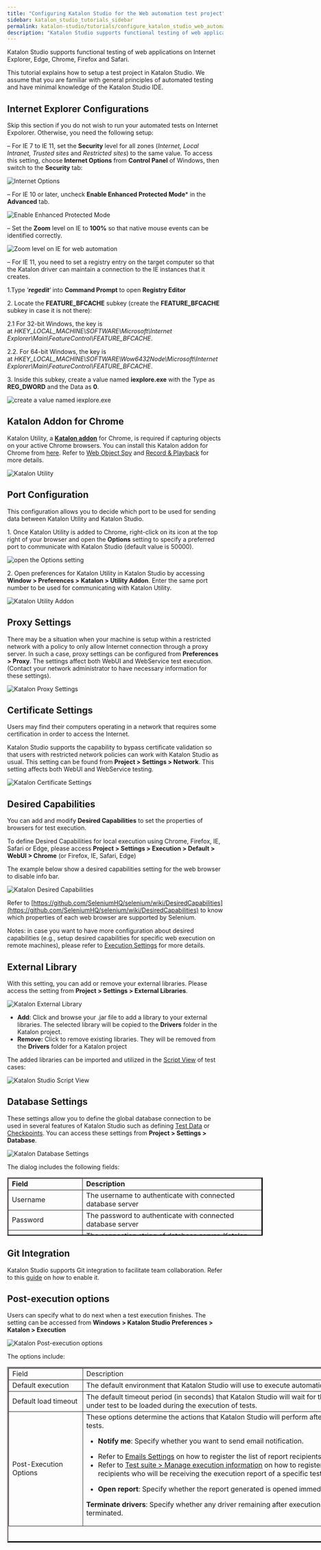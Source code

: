 ```yaml
---
title: "Configuring Katalon Studio for the Web automation test project"
sidebar: katalon_studio_tutorials_sidebar
permalink: katalon-studio/tutorials/configure_katalon_studio_web_automation_test_project.html
description: "Katalon Studio supports functional testing of web applications on many browsers. This tutorial explains how to setup a test project in Katalon Studio."
---
```

Katalon Studio supports functional testing of web applications on Internet Explorer, Edge, Chrome, Firefox and Safari.  
  
This tutorial explains how to setup a test project in Katalon Studio. We assume that you are familiar with general principles of automated testing and have minimal knowledge of the Katalon Studio IDE.

Internet Explorer Configurations
--------------------------------

Skip this section if you do not wish to run your automated tests on Internet Expolorer. Otherwise, you need the following setup:

– For IE 7 to IE 11, set the **Security** level for all zones (_Internet, Local Intranet, Trusted sites_ and _Restricted sites_) to the same value. To access this setting, choose **Internet Options** from **Control Panel** of Windows, then switch to the **Security** tab:

![Internet Options](../../images/katalon-studio/tutorials/configure_katalon_studio_web_automation_test_project/1.-Katalon-Security.png)

– For IE 10 or later, uncheck **Enable Enhanced Protected Mode*** in the **Advanced** tab.

![Enable Enhanced Protected Mode](../../images/katalon-studio/tutorials/configure_katalon_studio_web_automation_test_project/2.-Katalon-Security.png)

– Set the **Zoom** level on IE to **100%** so that native mouse events can be identified correctly.

![Zoom level on IE for web automation](../../images/katalon-studio/tutorials/configure_katalon_studio_web_automation_test_project/3.-Katalon-IE.png)

– For IE 11, you need to set a registry entry on the target computer so that the Katalon driver can maintain a connection to the IE instances that it creates.

1.Type ‘**_regedit_**‘ into **Command Prompt** to open **Registry Editor**

2\. Locate the **FEATURE_BFCACHE** subkey (create the **FEATURE_BFCACHE** subkey in case it is not there):

2.1 For 32-bit Windows, the key is at _HKEY\_LOCAL\_MACHINE\\SOFTWARE\\Microsoft\\Internet Explorer\\Main\\FeatureControl\\FEATURE_BFCACHE_.

2.2. For 64-bit Windows, the key is at _HKEY\_LOCAL\_MACHINE\\SOFTWARE\\Wow6432Node\\Microsoft\\Internet Explorer\\Main\\FeatureControl\\FEATURE_BFCACHE_.

3\. Inside this subkey, create a value named **iexplore.exe** with the Type as **REG_DWORD** and the Data as **0**.

![create a value named iexplore.exe](../../images/katalon-studio/tutorials/configure_katalon_studio_web_automation_test_project/4.-Katalon-Reg_Dword.png)

Katalon Addon for Chrome
------------------------

Katalon Utility, a [**Katalon addon**](https://chrome.google.com/webstore/detail/katalon-utility/ljdobmomdgdljniojadhoplhkpialdid) for Chrome, is required if capturing objects on your active Chrome browsers. You can install this Katalon addon for Chrome from [here](https://chrome.google.com/webstore/detail/katalon-utility/ljdobmomdgdljniojadhoplhkpialdid). Refer to [Web Object Spy](https://docs.katalon.com/x/5BZO) and [Record & Playback](https://docs.katalon.com/x/RwnR) for more details.

![Katalon Utility](../../images/katalon-studio/tutorials/configure_katalon_studio_web_automation_test_project/5.-Katalon-Addon.png)

Port Configuration
------------------

This configuration allows you to decide which port to be used for sending data between Katalon Utility and Katalon Studio.

1. Once Katalon Utility is added to Chrome, right-click on its icon at the top right of your browser and open the **Options** setting to specify a preferred port to communicate with Katalon Studio (default value is 50000).

![open the Options setting](../../images/katalon-studio/tutorials/configure_katalon_studio_web_automation_test_project/6.Katalon-Utility.png)

2\. Open preferences for Katalon Utility in Katalon Studio by accessing **Window > Preferences > Katalon > Utility Addon**. Enter the same port number to be used for communicating with Katalon Utility.

![Katalon Utility Addon](../../images/katalon-studio/tutorials/configure_katalon_studio_web_automation_test_project/7.-Katalon-Utility-Addon.png)

Proxy Settings
--------------

There may be a situation when your machine is setup within a restricted network with a policy to only allow Internet connection through a proxy server. In such a case, proxy settings can be configured from **Preferences > Proxy**. The settings affect both WebUI and WebService test execution. (Contact your network administrator to have necessary information for these settings).

![Katalon Proxy Settings](../../images/katalon-studio/tutorials/configure_katalon_studio_web_automation_test_project/8.-Katalon-Proxy-Settings.png)

Certificate Settings
--------------------

Users may find their computers operating in a network that requires some certification in order to access the Internet.

Katalon Studio supports the capability to bypass certificate validation so that users with restricted network policies can work with Katalon Studio as usual. This setting can be found from **Project > Settings > Network**. This setting affects both WebUI and WebService testing.

![Katalon Certificate Settings](../../images/katalon-studio/tutorials/configure_katalon_studio_web_automation_test_project/9.-Katalon-Certificate-settings.png)

Desired Capabilities
--------------------

You can add and modify **Desired Capabilities** to set the properties of browsers for test execution.

To define Desired Capabilities for local execution using Chrome, Firefox, IE, Safari or Edge, please access **Project > Settings > Execution > Default > WebUI > Chrome** (or Firefox, IE, Safari, Edge)

The example below show a desired capabilities setting for the web browser to disable info bar.

![Katalon Desired Capabilities](../../images/katalon-studio/tutorials/configure_katalon_studio_web_automation_test_project/10.-Katalon-Desired-Capabilities.png)

Refer to [https://github.com/SeleniumHQ/selenium/wiki/DesiredCapabilities](https://github.com/SeleniumHQ/selenium/wiki/DesiredCapabilities) to know which properties of each web browser are supported by Selenium.

Notes: in case you want to have more configuration about desired capabilities (e.g., setup desired capabilities for specific web execution on remote machines), please refer to [Execution Settings](https://docs.katalon.com/display/KD/Execution+Settings#ExecutionSettings-CustomExecution) for more details.

External Library
----------------

With this setting, you can add or remove your external libraries. Please access the setting from **Project > Settings > External Libraries**.

![Katalon External Library](../../images/katalon-studio/tutorials/configure_katalon_studio_web_automation_test_project/11.-Katalon-External-Library.png)

*   **Add**: Click and browse your .jar file to add a library to your external libraries. The selected library will be copied to the **Drivers** folder in the Katalon project.
*   **Remove:** Click to remove existing libraries. They will be removed from the **Drivers** folder for a Katalon project

The added libraries can be imported and utilized in the [Script View](https://docs.katalon.com/x/Y4Iw) of test cases:

![Katalon Studio Script View](../../images/katalon-studio/tutorials/configure_katalon_studio_web_automation_test_project/12.-Katalon-Script-view.png)

Database Settings
-----------------

These settings allow you to define the global database connection to be used in several features of Katalon Studio such as defining [Test Data](https://docs.katalon.com/display/KD/Manage+Test+Data#ManageTestData-CreateaDatabaseData) or [Checkpoints](https://docs.katalon.com/display/KD/Manage+Checkpoint#ManageCheckpoint-CreateaDatabaseCheckpoint). You can access these settings from **Project > Settings > Database**.

![Katalon Database Settings](../../images/katalon-studio/tutorials/configure_katalon_studio_web_automation_test_project/13.-Katalon-Database.png)

The dialog includes the following fields:

<table style="height: 136px; width: 596px; border-color: #302828;" border="2" class=""><tbody class=""><tr class=""><td style="width: 161px;" class=""><strong class="">Field</strong></td><td style="width: 421px;" class=""><strong class="">Description</strong></td></tr><tr class=""><td style="width: 161px;" class=""><span style="font-weight: 400;" class="">Username</span></td><td style="width: 421px;" class=""><span style="font-weight: 400;" class="">The username to authenticate with connected database server</span></td></tr><tr class=""><td style="width: 161px;" class=""><span style="font-weight: 400;" class="">Password</span></td><td style="width: 421px;" class=""><span style="font-weight: 400;" class="">The password to authenticate with connected database server</span></td></tr><tr class=""><td style="width: 161px;" class=""><span style="font-weight: 400;" class="">Connection URL</span></td><td style="width: 421px;" class=""><span style="font-weight: 400;" class="">The connection string of database server. Katalon Studio supports following databases:</span><p class=""></p><ul class=""><li style="font-weight: 400;" class=""><span style="font-weight: 400;" class="">MySQL</span></li><li style="font-weight: 400;" class=""><span style="font-weight: 400;" class="">SQLServer</span></li><li style="font-weight: 400;" class=""><span style="font-weight: 400;" class="">Oracle</span></li><li style="font-weight: 400;" class=""><span style="font-weight: 400;" class="">Postgre</span></li></ul></td></tr></tbody></table>

Git Integration
---------------

Katalon Studio supports Git integration to facilitate team collaboration. Refer to this [guide](https://docs.katalon.com/display/KD/Git+Integration#GitIntegration-Configuration) on how to enable it.

Post-execution options
----------------------

Users can specify what to do next when a test execution finishes. The setting can be accessed from **Windows > Katalon Studio Preferences > Katalon > Execution**

![Katalon Post-execution options](../../images/katalon-studio/tutorials/configure_katalon_studio_web_automation_test_project/14.-Katalon-Post-execution.png)

The options include:

<table style="height: 410px; width: 870px; border-color: #383434;" border="3" class=""><tbody class=""><tr class=""><td style="width: 159px;" class="">Field</td><td style="width: 697px;" class="">Description</td></tr><tr class=""><td style="width: 159px;" class=""><span style="font-weight: 400;" class="">Default execution</span></td><td style="width: 697px;" class=""><span style="font-weight: 400;" class="">The default environment that Katalon Studio will use to execute automation test.</span></td></tr><tr class=""><td style="width: 159px;" class=""><span style="font-weight: 400;" class="">Default load timeout</span></td><td style="width: 697px;" class=""><span style="font-weight: 400;" class="">The default timeout period (in seconds) that Katalon Studio will wait for the application under test to be loaded during the execution of tests.</span></td></tr><tr class=""><td style="width: 159px;" class=""><span style="font-weight: 400;" class="">Post-Execution Options</span></td><td style="width: 697px;" class=""><span style="font-weight: 400;" class="">These options determine the actions that Katalon Studio will perform after executing tests.</span><p class=""></p><ul class=""><li style="font-weight: 400;" class=""><b class="">Notify me</b><span style="font-weight: 400;" class="">: Specify whether you want to send email notification.</span></li></ul><ul class=""><li style="font-weight: 400;" class=""><span style="font-weight: 400;" class="">Refer to </span><span style="text-decoration: underline;" class=""><a href="https://docs.katalon.com/display/KD/Emails+Settings" class=""><span style="font-weight: 400;" class="">Emails Settings</span></a></span><span style="font-weight: 400;" class=""> on how to register the list of report recipients.</span></li><li style="font-weight: 400;" class=""><span style="font-weight: 400;" class="">Refer to </span><span style="text-decoration: underline;" class=""><a href="https://docs.katalon.com/display/KD/Execute+a+test+suite#Executeatestsuite-Manageexecutioninformation" class=""><span style="font-weight: 400;" class="">Test suite &gt; Manage execution information</span></a></span><span style="font-weight: 400;" class=""> on how to register a list of recipients who will be receiving the execution report of a specific test suite.</span></li></ul><ul class=""><li style="font-weight: 400;" class=""><b class="">Open report</b><span style="font-weight: 400;" class="">: Specify whether the report generated is opened immediately.</span></li></ul><p class=""><b class="">Terminate drivers</b><span style="font-weight: 400;" class="">: Specify whether any driver remaining after execution will be terminated.</span></p></td></tr></tbody></table>